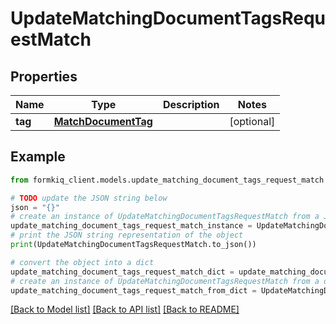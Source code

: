# UpdateMatchingDocumentTagsRequestMatch


## Properties

Name | Type | Description | Notes
------------ | ------------- | ------------- | -------------
**tag** | [**MatchDocumentTag**](MatchDocumentTag.md) |  | [optional] 

## Example

```python
from formkiq_client.models.update_matching_document_tags_request_match import UpdateMatchingDocumentTagsRequestMatch

# TODO update the JSON string below
json = "{}"
# create an instance of UpdateMatchingDocumentTagsRequestMatch from a JSON string
update_matching_document_tags_request_match_instance = UpdateMatchingDocumentTagsRequestMatch.from_json(json)
# print the JSON string representation of the object
print(UpdateMatchingDocumentTagsRequestMatch.to_json())

# convert the object into a dict
update_matching_document_tags_request_match_dict = update_matching_document_tags_request_match_instance.to_dict()
# create an instance of UpdateMatchingDocumentTagsRequestMatch from a dict
update_matching_document_tags_request_match_from_dict = UpdateMatchingDocumentTagsRequestMatch.from_dict(update_matching_document_tags_request_match_dict)
```
[[Back to Model list]](../README.md#documentation-for-models) [[Back to API list]](../README.md#documentation-for-api-endpoints) [[Back to README]](../README.md)


